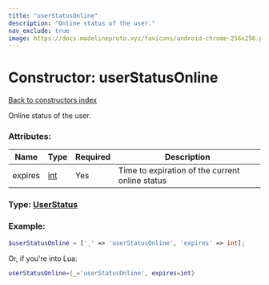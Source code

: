 ```yaml
---
title: "userStatusOnline"
description: "Online status of the user."
nav_exclude: true
image: https://docs.madelineproto.xyz/favicons/android-chrome-256x256.png
---
```

# Constructor: userStatusOnline  
[Back to constructors index](index.md)



Online status of the user.

### Attributes:

| Name     |    Type       | Required | Description |
|----------|---------------|----------|-------------|
|expires|[int](../types/int.md) | Yes|Time to expiration of the current online status|



### Type: [UserStatus](../types/UserStatus.md)


### Example:

```php
$userStatusOnline = ['_' => 'userStatusOnline', 'expires' => int];
```  


Or, if you're into Lua:

```lua
userStatusOnline={_='userStatusOnline', expires=int}

```


